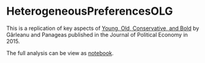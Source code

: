# HeterogeneousPreferencesOLG
This is a replication of key aspects of [Young, Old, Conservative, and Bold](https://www.journals.uchicago.edu/doi/abs/10.1086/680996) by Gârleanu and Panageas published in the Journal of Political Economy in 2015.

The full analysis can be view as [notebook](./Replication_Notebook.ipynb).
